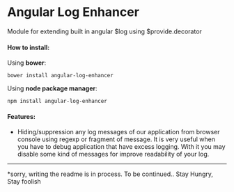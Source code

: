 # Angular Log Enhancer


Module for extending built in angular $log using $provide.decorator

#### How to install:

Using **bower**:
```
bower install angular-log-enhancer
```

Using **node package manager**:

```
npm install angular-log-enhancer
```

#### Features:

* Hiding/suppression any log messages of our application from browser console using regexp or fragment of message. 
It is very useful when you have to debug application that have excess logging. With it you may disable some kind of messages for improve readability of your log.
 
 ---
*sorry, writing the readme is in process. To be continued.. Stay Hungry, Stay foolish 